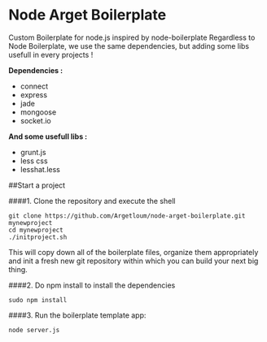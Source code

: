 Node Arget Boilerplate
=======================
Custom Boilerplate for node.js inspired by node-boilerplate
Regardless to Node Boilerplate, we use the same dependencies, but adding some libs usefull in every projects !


**Dependencies :**
  - connect
  - express
  - jade
  - mongoose
  - socket.io

**And some usefull libs :**
  - grunt.js
  - less css
  - lesshat.less

##Start a project

####1. Clone the repository and execute the shell

	git clone https://github.com/Argetloum/node-arget-boilerplate.git mynewproject
	cd mynewproject
	./initproject.sh

This will copy down all of the boilerplate files, organize them appropriately and init a fresh new git repository within which you can build your next big thing.

####2. Do npm install to install the dependencies

	sudo npm install

####3. Run the boilerplate template app:

	node server.js

